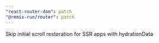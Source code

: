 ```yaml
---
"react-router-dom": patch
"@remix-run/router": patch
---
```


Skip initial scroll restoration for SSR apps with hydrationData
